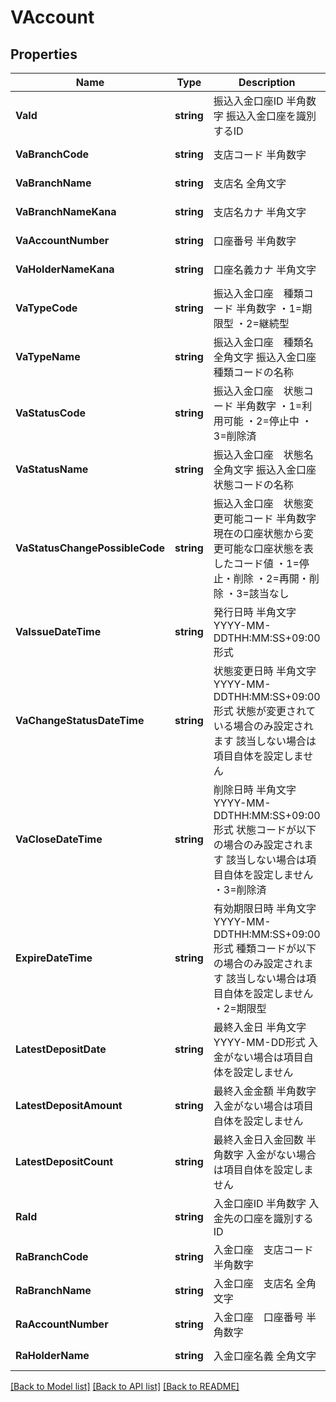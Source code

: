 # VAccount

## Properties
Name | Type | Description | Notes
------------ | ------------- | ------------- | -------------
**VaId** | **string** | 振込入金口座ID 半角数字 振込入金口座を識別するID  | [default to null]
**VaBranchCode** | **string** | 支店コード 半角数字  | [default to null]
**VaBranchName** | **string** | 支店名 全角文字  | [default to null]
**VaBranchNameKana** | **string** | 支店名カナ 半角文字  | [default to null]
**VaAccountNumber** | **string** | 口座番号 半角数字  | [default to null]
**VaHolderNameKana** | **string** | 口座名義カナ 半角文字  | [default to null]
**VaTypeCode** | **string** | 振込入金口座　種類コード 半角数字 ・1&#x3D;期限型 ・2&#x3D;継続型  | [default to null]
**VaTypeName** | **string** | 振込入金口座　種類名 全角文字 振込入金口座　種類コードの名称  | [default to null]
**VaStatusCode** | **string** | 振込入金口座　状態コード 半角数字 ・1&#x3D;利用可能 ・2&#x3D;停止中 ・3&#x3D;削除済  | [default to null]
**VaStatusName** | **string** | 振込入金口座　状態名 全角文字 振込入金口座　状態コードの名称  | [default to null]
**VaStatusChangePossibleCode** | **string** | 振込入金口座　状態変更可能コード 半角数字 現在の口座状態から変更可能な口座状態を表したコード値 ・1&#x3D;停止・削除 ・2&#x3D;再開・削除 ・3&#x3D;該当なし  | [default to null]
**VaIssueDateTime** | **string** | 発行日時 半角文字 YYYY-MM-DDTHH:MM:SS+09:00形式  | [default to null]
**VaChangeStatusDateTime** | **string** | 状態変更日時 半角文字 YYYY-MM-DDTHH:MM:SS+09:00形式 状態が変更されている場合のみ設定されます 該当しない場合は項目自体を設定しません  | [optional] [default to null]
**VaCloseDateTime** | **string** | 削除日時 半角文字 YYYY-MM-DDTHH:MM:SS+09:00形式 状態コードが以下の場合のみ設定されます 該当しない場合は項目自体を設定しません ・3&#x3D;削除済  | [optional] [default to null]
**ExpireDateTime** | **string** | 有効期限日時 半角文字 YYYY-MM-DDTHH:MM:SS+09:00形式 種類コードが以下の場合のみ設定されます 該当しない場合は項目自体を設定しません ・2&#x3D;期限型  | [optional] [default to null]
**LatestDepositDate** | **string** | 最終入金日 半角文字 YYYY-MM-DD形式 入金がない場合は項目自体を設定しません  | [optional] [default to null]
**LatestDepositAmount** | **string** | 最終入金金額 半角数字 入金がない場合は項目自体を設定しません  | [optional] [default to null]
**LatestDepositCount** | **string** | 最終入金日入金回数 半角数字 入金がない場合は項目自体を設定しません  | [optional] [default to null]
**RaId** | **string** | 入金口座ID 半角数字 入金先の口座を識別するID  | [default to null]
**RaBranchCode** | **string** | 入金口座　支店コード 半角数字  | [default to null]
**RaBranchName** | **string** | 入金口座　支店名 全角文字  | [default to null]
**RaAccountNumber** | **string** | 入金口座　口座番号 半角数字  | [default to null]
**RaHolderName** | **string** | 入金口座名義 全角文字  | [default to null]

[[Back to Model list]](../README.md#documentation-for-models) [[Back to API list]](../README.md#documentation-for-api-endpoints) [[Back to README]](../README.md)

